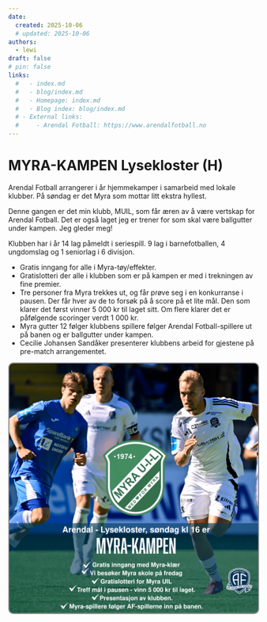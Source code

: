 ```yaml
---
date:
  created: 2025-10-06
  # updated: 2025-10-06
authors:
  - lewi
draft: false
# pin: false
links:
  #   - index.md
  #   - blog/index.md
  #   - Homepage: index.md
  #   - Blog index: blog/index.md
  # - External links:
  #     - Arendal Fotball: https://www.arendalfotball.no
---
```


# MYRA-KAMPEN Lysekloster (H)

Arendal Fotball arrangerer i år hjemmekamper i samarbeid med lokale klubber. På søndag er det Myra som mottar litt ekstra hyllest.

Denne gangen er det min klubb, MUIL, som får æren av å være vertskap for Arendal Fotball. Det er også laget jeg er trener for som skal være ballgutter under kampen. Jeg gleder meg!

Klubben har i år 14 lag påmeldt i seriespill. 9 lag i barnefotballen, 4 ungdomslag og 1 seniorlag i 6 divisjon.

- Gratis inngang for alle i Myra-tøy/effekter.
- Gratislotteri der alle i klubben som er på kampen er med i trekningen av fine premier.
- Tre personer fra Myra trekkes ut, og får prøve seg i en konkurranse i pausen. Der får hver av de to forsøk på å score på et lite mål. Den som klarer det først vinner 5 000 kr til laget sitt. Om flere klarer det er påfølgende scoringer verdt 1 000 kr.
- Myra gutter 12 følger klubbens spillere følger Arendal Fotball-spillere ut på banen og er ballgutter under kampen.
- Cecilie Johansen Sandåker presenterer klubbens arbeid for gjestene på pre-match arrangementet.

<img src="https://raw.githubusercontent.com/lewiuberg/forza-arendal/refs/heads/master/docs/assets/images/blog/2025/2025-10-06_1.png?raw=true" alt="Leopold Wahlstedt" width="560" style="border: 2px solid #8c8e95; border-radius: 10px;"/>
